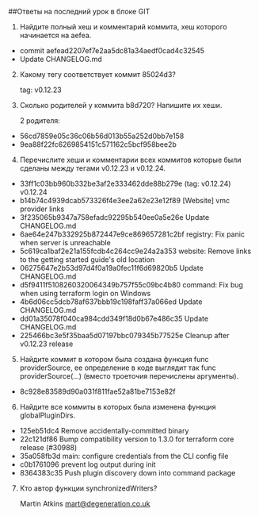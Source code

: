 ##Ответы на последний урок в блоке GIT
1. Найдите полный хеш и комментарий коммита, хеш которого начинается на aefea.

* commit aefead2207ef7e2aa5dc81a34aedf0cad4c32545
* Update CHANGELOG.md
2. Какому тегу соответствует коммит 85024d3?

	tag: v0.12.23
3. Сколько родителей у коммита b8d720? Напишите их хеши.

	2 родителя:

* 56cd7859e05c36c06b56d013b55a252d0bb7e158
* 9ea88f22fc6269854151c571162c5bcf958bee2b
4. Перечислите хеши и комментарии всех коммитов которые были сделаны между тегами v0.12.23 и v0.12.24.

* 33ff1c03bb960b332be3af2e333462dde88b279e (tag: v0.12.24) v0.12.24
* b14b74c4939dcab573326f4e3ee2a62e23e12f89 [Website] vmc provider links
* 3f235065b9347a758efadc92295b540ee0a5e26e Update CHANGELOG.md
* 6ae64e247b332925b872447e9ce869657281c2bf registry: Fix panic when server is unreachable
* 5c619ca1baf2e21a155fcdb4c264cc9e24a2a353 website: Remove links to the getting started guide's old location
* 06275647e2b53d97d4f0a19a0fec11f6d69820b5 Update CHANGELOG.md
* d5f9411f5108260320064349b757f55c09bc4b80 command: Fix bug when using terraform login on Windows
* 4b6d06cc5dcb78af637bbb19c198faff37a066ed Update CHANGELOG.md
* dd01a35078f040ca984cdd349f18d0b67e486c35 Update CHANGELOG.md
* 225466bc3e5f35baa5d07197bbc079345b77525e Cleanup after v0.12.23 release
5. Найдите коммит в котором была создана функция func providerSource, ее определение в коде выглядит так func providerSource(...) (вместо троеточия перечислены аргументы).

* 8c928e83589d90a031f811fae52a81be7153e82f
6. Найдите все коммиты в которых была изменена функция globalPluginDirs.

* 125eb51dc4 Remove accidentally-committed binary
* 22c121df86 Bump compatibility version to 1.3.0 for terraform core release (#30988)
* 35a058fb3d main: configure credentials from the CLI config file
* c0b1761096 prevent log output during init
* 8364383c35 Push plugin discovery down into command package
7. Кто автор функции synchronizedWriters?

	Martin Atkins <mart@degeneration.co.uk>
